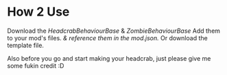 # How 2 Use #

Download the *HeadcrabBehaviourBase* & *ZombieBehaviourBase* Add them to your mod's files. *& reference them in the mod.json.* 
Or download the template file. 

Also before you go and start making your headcrab, just please give me some fukin credit :D
